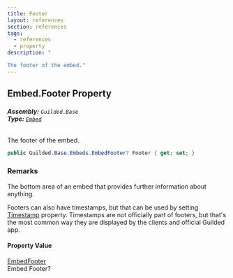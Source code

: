 ```yaml
---
title: Footer
layout: references
section: references
tags:
  - references
  - property
description: "

The footer of the embed."
---
```


## Embed.Footer Property
###### **Assembly:** `Guilded.Base`<br/>**Type:** [`Embed`](Embed.md 'Guilded.Base.Embeds.Embed')

The footer of the embed.

```csharp
public Guilded.Base.Embeds.EmbedFooter? Footer { get; set; }
```

### Remarks
  
The bottom area of an embed that provides further information about anything.  
  
Footers can also have timestamps, but that can be used by setting [Timestamp](Embed.Timestamp.md 'Guilded.Base.Embeds.Embed.Timestamp') property. Timestamps are not officially part of footers, but that's the most common way they are displayed by the clients and official Guilded app.

#### Property Value
[EmbedFooter](EmbedFooter.md 'Guilded.Base.Embeds.EmbedFooter')  
Embed Footer?